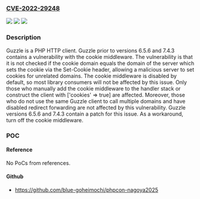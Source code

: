 ### [CVE-2022-29248](https://cve.mitre.org/cgi-bin/cvename.cgi?name=CVE-2022-29248)
![](https://img.shields.io/static/v1?label=Product&message=guzzle&color=blue)
![](https://img.shields.io/static/v1?label=Version&message=n%2Fa&color=blue)
![](https://img.shields.io/static/v1?label=Vulnerability&message=CWE-200%3A%20Exposure%20of%20Sensitive%20Information%20to%20an%20Unauthorized%20Actor&color=brighgreen)

### Description

Guzzle is a PHP HTTP client. Guzzle prior to versions 6.5.6 and 7.4.3 contains a vulnerability with the cookie middleware. The vulnerability is that it is not checked if the cookie domain equals the domain of the server which sets the cookie via the Set-Cookie header, allowing a malicious server to set cookies for unrelated domains. The cookie middleware is disabled by default, so most library consumers will not be affected by this issue. Only those who manually add the cookie middleware to the handler stack or construct the client with ['cookies' => true] are affected. Moreover, those who do not use the same Guzzle client to call multiple domains and have disabled redirect forwarding are not affected by this vulnerability. Guzzle versions 6.5.6 and 7.4.3 contain a patch for this issue. As a workaround, turn off the cookie middleware.

### POC

#### Reference
No PoCs from references.

#### Github
- https://github.com/blue-goheimochi/phpcon-nagoya2025


